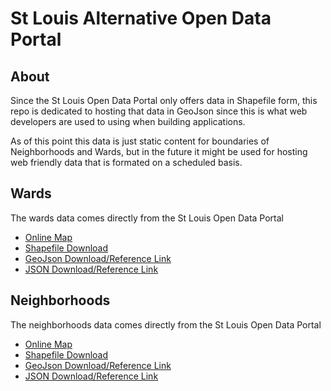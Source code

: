 # St Louis Alternative Open Data Portal
## About
Since the St Louis Open Data Portal only offers data in Shapefile form, this repo is dedicated to hosting that data in GeoJson since this is what web developers are used to using when building applications.

As of this point this data is just static content for boundaries of Neighborhoods and Wards, but in the future it might be used for hosting web friendly data that is formated on a scheduled basis. 

## Wards
The wards data comes directly from the St Louis Open Data Portal 
- [Online Map](https://stlcity.maps.arcgis.com/home/webmap/viewer.html?webmap=c4cb15ba61cc474aaa8e49d64218ed0f)
- [Shapefile Download](https://www.stlouis-mo.gov/data/upload/data-files/nbrhds_wards.zip)
- [GeoJson Download/Reference Link](https://raw.githubusercontent.com/AvidDabbler/STL-GeoJson-Data/main/Wards_2010.geojson)
- [JSON Download/Reference Link](https://raw.githubusercontent.com/AvidDabbler/STL-GeoJson-Data/main/Wards_2010.json)

## Neighborhoods
The neighborhoods data comes directly from the St Louis Open Data Portal 

- [Online Map](https://stlcity.maps.arcgis.com/home/webmap/viewer.html?webmap=1dff446cfb4e4db59a6c0adff2ab7b67)
- [Shapefile Download](https://www.stlouis-mo.gov/data/upload/data-files/nbrhds_wards.zip)
- [GeoJson Download/Reference Link](https://raw.githubusercontent.com/AvidDabbler/STL-GeoJson-Data/main/Neighborhood_Boundaries.geojson)
- [JSON Download/Reference Link](https://raw.githubusercontent.com/AvidDabbler/STL-GeoJson-Data/main/Neighborhood_Boundaries.json)
